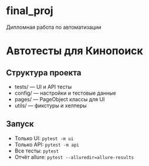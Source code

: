 # final_proj
Дипломная работа по автоматизации

# Автотесты для Кинопоиск

## Структура проекта
- tests/ — UI и API тесты
- config/ — настройки и тестовые данные
- pages/ — PageObject классы для UI
- utils/ — фикстуры и хелперы

## Запуск
- Только UI: `pytest -m ui`
- Только API: `pytest -m api`
- Все тесты: `pytest`
- Отчёт allure: `pytest --alluredir=allure-results`